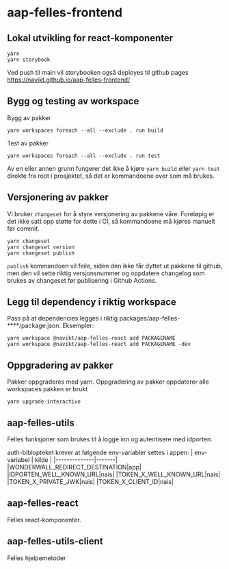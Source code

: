 # aap-felles-frontend

## Lokal utvikling for react-komponenter

```
yarn
yarn storybook
```

Ved push til main vil storybooken også deployes til github pages https://navikt.github.io/aap-felles-frontend/

## Bygg og testing av workspace

Bygg av pakker
```
yarn workspaces foreach --all --exclude . run build
```

Test av pakker
```
yarn workspaces foreach --all --exclude . run test
```

Av en eller annen grunn fungerer det ikke å kjøre `yarn build` eller `yarn test` direkte fra root i prosjektet, så det er kommandoene over som må brukes.

## Versjonering av pakker

Vi bruker `changeset` for å styre versjonering av pakkene våre. Foreløpig er det ikke satt opp støtte for dette i CI, så kommandoene må kjøres manuelt før commit.

```
yarn changeset
yarn changeset version
yarn changeset publish
```

`publish` kommandoen vil feile, siden den ikke får dyttet ut pakkene til github, men den vil sette riktig versjonsnummer og oppdatere changelog som brukes av changeset før publisering i Github Actions.


## Legg til dependency i riktig workspace
Pass på at dependencies legges i riktig packages/aap-felles-\*\*\*\*/package.json. Eksempler:

```
yarn workspace @navikt/aap-felles-react add PACKAGENAME
yarn workspace @navikt/aap-felles-react add PACKAGENAME -dev
```

## Oppgradering av pakker

Pakker oppgraderes med yarn. Oppgradering av pakker oppdaterer alle workspaces pakken er brukt

```
yarn upgrade-interactive
```

## aap-felles-utils

Felles funksjoner som brukes til å logge inn og autentisere med idporten.

auth-biblopteket krever at følgende env-variabler settes i appen:
| env-variabel | kilde |
|--------------|-------|
|WONDERWALL_REDIRECT_DESTINATION|app|
|IDPORTEN_WELL_KNOWN_URL|nais|
|TOKEN_X_WELL_KNOWN_URL|nais|
|TOKEN_X_PRIVATE_JWK|nais|
|TOKEN_X_CLIENT_ID|nais|

## aap-felles-react

Felles react-komponenter.

## aap-felles-utils-client

Felles hjelpemetoder
